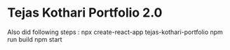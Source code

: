 # Tejas Kothari Portfolio 2.0

Also did following steps :
npx create-react-app tejas-kothari-portfolio 
npm run build
npm start